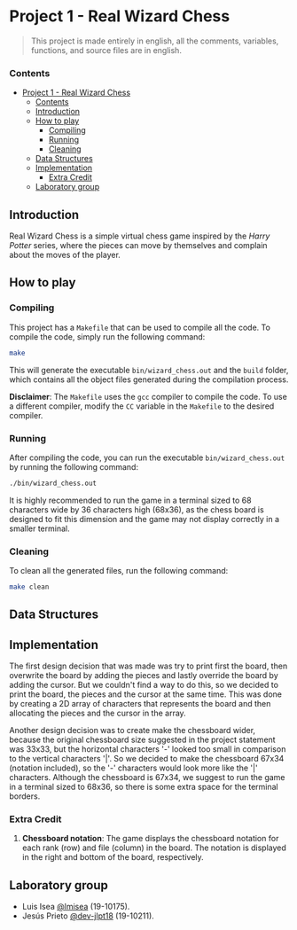 # Project 1 - Real Wizard Chess

> This project is made entirely in english, all the comments, variables, functions, and source files are in english.

### Contents

- [Project 1 - Real Wizard Chess](#project-1---real-wizard-chess)
  - [Contents](#contents)
  - [Introduction](#introduction)
  - [How to play](#how-to-play)
    - [Compiling](#compiling)
    - [Running](#running)
    - [Cleaning](#cleaning)
  - [Data Structures](#data-structures)
  - [Implementation](#implementation)
    - [Extra Credit](#extra-credit)
  - [Laboratory group](#laboratory-group)

## Introduction

Real Wizard Chess is a simple virtual chess game inspired by the _Harry Potter_ series, where the pieces can move by themselves and complain about the moves of the player.

## How to play

### Compiling

This project has a `Makefile` that can be used to compile all the code. To compile the code, simply run the following command:

```bash
make
```

This will generate the executable `bin/wizard_chess.out` and the `build` folder, which contains all the object files generated during the compilation process.

**Disclaimer**: The `Makefile` uses the `gcc` compiler to compile the code. To use a different compiler, modify the `CC` variable in the `Makefile` to the desired compiler.

### Running

After compiling the code, you can run the executable `bin/wizard_chess.out` by running the following command:

```bash
./bin/wizard_chess.out
```

It is highly recommended to run the game in a terminal sized to 68 characters wide by 36 characters high (68x36), as the chess board is designed to fit this dimension and the game may not display correctly in a smaller terminal.

### Cleaning

To clean all the generated files, run the following command:

```bash
make clean
```

## Data Structures

## Implementation

The first design decision that was made was try to print first the board, then overwrite the board by adding the pieces and lastly override the board by adding the cursor. But we couldn't find a way to do this, so we decided to print the board, the pieces and the cursor at the same time. This was done by creating a 2D array of characters that represents the board and then allocating the pieces and the cursor in the array.

Another design decision was to create make the chessboard wider, because the original chessboard size suggested in the project statement was 33x33, but the horizontal characters '-' looked too small in comparison to the vertical characters '|'. So we decided to make the chessboard 67x34 (notation included), so the '-' characters would look more like the '|' characters.
Although the chessboard is 67x34, we suggest to run the game in a terminal sized to 68x36, so there is some extra space for the terminal borders.

### Extra Credit

1. **Chessboard notation**: The game displays the chessboard notation for each rank (row) and file (column) in the board. The notation is displayed in the right and bottom of the board, respectively.

## Laboratory group

- Luis Isea [@lmisea](https://github.com/lmisea) (19-10175).
- Jesús Prieto [@dev-jlpt18](https://github.com/dev-jlpt18) (19-10211).
